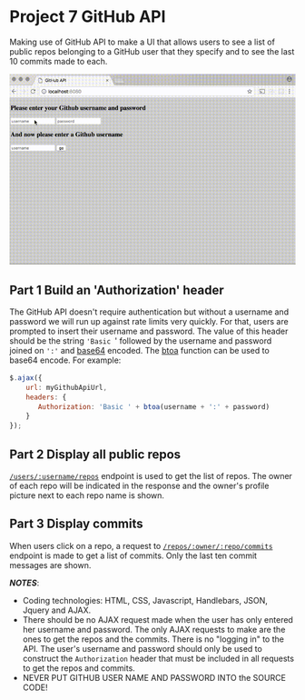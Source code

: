 # Project 7 GitHub API
Making use of GitHub API to make a UI that allows users to see a list of public repos belonging to a GitHub user that they specify and to see the last 10 commits made to each.

<img src="githubapi.gif">

## Part 1 Build an 'Authorization' header
The GitHub API doesn't require authentication but without a username and password we will run up against rate limits very quickly. For that, users are prompted to insert their username and password. The value of this header should be the string `'Basic `' followed by the username and password joined on `':'` and [base64](https://en.wikipedia.org/wiki/Base64) encoded. The [btoa](https://developer.mozilla.org/en/docs/Web/API/WindowBase64/Base64_encoding_and_decoding) function can be used to base64 encode. For example:

```js
$.ajax({
    url: myGithubApiUrl,
    headers: {
       Authorization: 'Basic ' + btoa(username + ':' + password)
    }
});
```

## Part 2 Display all public repos
<a href="https://developer.github.com/v3/repos/#list-user-repositories">`/users/:username/repos`</a> endpoint is used to get the list of repos. The owner of each repo will be indicated in the response and the owner's profile picture next to each repo name is shown.

## Part 3 Display commits
When users click on a repo, a request to <a href="https://developer.github.com/v3/repos/commits/">`/repos/:owner/:repo/commits`</a> endpoint is made to get a list of commits. Only the last ten commit messages are shown.

**_NOTES_**:
* Coding technologies: HTML, CSS, Javascript, Handlebars, JSON, Jquery and AJAX.
* There should be no AJAX request made when the user has only entered her username and password. The only AJAX requests to make are the ones to get the repos and the commits. There is no "logging in" to the API. The user's username and password should only be used to construct the `Authorization` header that must be included in all requests to get the repos and commits.
* NEVER PUT GITHUB USER NAME AND PASSWORD INTO the SOURCE CODE!
